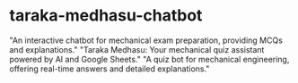 # taraka-medhasu-chatbot
"An interactive chatbot for mechanical exam preparation, providing MCQs and explanations."  "Taraka Medhasu: Your mechanical quiz assistant powered by AI and Google Sheets."  "A quiz bot for mechanical engineering, offering real-time answers and detailed explanations."
